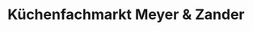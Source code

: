 ---
title: "Küchenfachmarkt Meyer & Zander"
url: /wedemark/kuechenfachmarkt-meyer-und-zander/
shop: Küchen
---